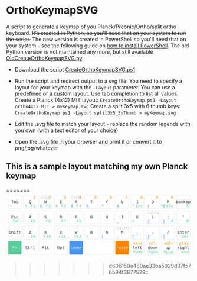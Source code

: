 # OrthoKeymapSVG

A script to generate a keymap of you Planck/Preonic/Ortho/split ortho keyboard.
~~It's created in Python, so you'll need that on your system to run the script.~~
The new version is created in PowerShell so you'll need that on your system - see the following guide on [how to install PowerShell](https://docs.microsoft.com/en-us/powershell/scripting/install/installing-powershell?view=powershell-7.2). The old Python version is not maintained any more, but still available [OldCreateOrthoKeymapSVG.py](OldCreateOrthoKeymapSVG.py).

- Download the script [CreateOrthoKeymapSVG.ps1](CreateOrthoKeymapSVG.ps1)
- Run the script and redirect output to a svg file:
  You need to specify a layout for your keymap with the `-Layout` parameter. You can use a predefined or a custom layout. Use tab completion to list all values.
  Create a Planck (4x12) MIT layout: `CreateOrthoKeymap.ps1 -Layout ortho4x12_MIT > myKeymap.svg`
  Create a split 3x5 with 6 thumb keys: `CreateOrthoKeymap.ps1 -Layout split3x5_3xThumb > myKeymap.svg`

- Edit the .svg file to match your layout - replace the random legends with you own (with a text editor of your choice)
- Open the .svg file in your browser and print it or convert it to png/jpg/whatever

## This is a sample layout matching my own Planck keymap

=======
![PlanckKeymap](PlanckKeymap.svg)

> > > > > > > d606150e460ae33ba5029d07f57bb94f3877528c
